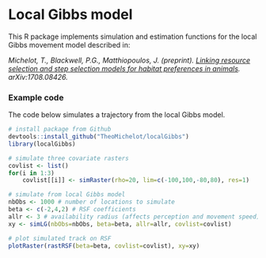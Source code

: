 # Local Gibbs model

This R package implements simulation and estimation functions for the local Gibbs movement model described in:

_Michelot, T., Blackwell, P.G., Matthiopoulos, J. (preprint). [Linking resource selection and step selection models for habitat preferences in animals](https://arxiv.org/abs/1708.08426). arXiv:1708.08426._

### Example code

The code below simulates a trajectory from the local Gibbs model.

``` R
# install package from Github
devtools::install_github("TheoMichelot/localGibbs")
library(localGibbs)

# simulate three covariate rasters
covlist <- list()
for(i in 1:3)
    covlist[[i]] <- simRaster(rho=20, lim=c(-100,100,-80,80), res=1)

# simulate from local Gibbs model
nbObs <- 1000 # number of locations to simulate
beta <- c(-2,4,2) # RSF coefficients
allr <- 3 # availability radius (affects perception and movement speed)
xy <- simLG(nbObs=nbObs, beta=beta, allr=allr, covlist=covlist)

# plot simulated track on RSF
plotRaster(rastRSF(beta=beta, covlist=covlist), xy=xy)

```